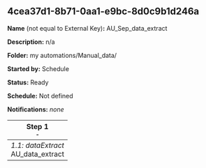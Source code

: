 ## 4cea37d1-8b71-0aa1-e9bc-8d0c9b1d246a

**Name** (not equal to External Key)**:** AU_Sep_data_extract

**Description:** n/a

**Folder:** my automations/Manual_data/

**Started by:** Schedule

**Status:** Ready

**Schedule:** Not defined

**Notifications:** _none_


| Step 1<br>_<small>-</small>_ |
| --- |
| _1.1: dataExtract_<br>AU_data_extract |
